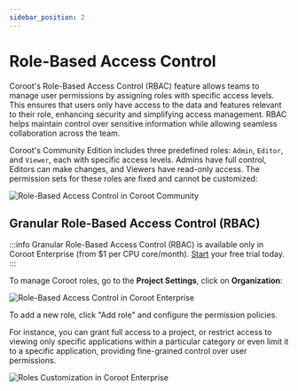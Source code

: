 ```yaml
---
sidebar_position: 2
---
```


# Role-Based Access Control

Coroot's Role-Based Access Control (RBAC) feature allows teams to manage user permissions by assigning roles with specific access levels. 
This ensures that users only have access to the data and features relevant to their role, enhancing security and simplifying access management. 
RBAC helps maintain control over sensitive information while allowing seamless collaboration across the team.

Coroot's Community Edition includes three predefined roles: `Admin`, `Editor`, and `Viewer`, each with specific access levels. 
Admins have full control, Editors can make changes, and Viewers have read-only access. 
The permission sets for these roles are fixed and cannot be customized:


<img alt="Role-Based Access Control in Coroot Community" src="/img/docs/rbac_ce.png" class="card w-1200"/>

## Granular Role-Based Access Control (RBAC)

:::info
Granular Role-Based Access Control (RBAC) is available only in Coroot Enterprise (from $1 per CPU core/month). [Start](https://coroot.com/account) your free trial today.
:::

To manage Coroot roles, go to the **Project Settings**, click on **Organization**:

<img alt="Role-Based Access Control in Coroot Enterprise" src="/img/docs/rbac_ee.png" class="card w-1200"/>

To add a new role, click "Add role" and configure the permission policies.

For instance, you can grant full access to a project, or restrict access to viewing only specific applications within 
a particular category or even limit it to a specific application, providing fine-grained control over user permissions.

<img alt="Roles Customization in Coroot Enterprise" src="/img/docs/rbac_ee_custom_role.png" class="card w-800"/>
